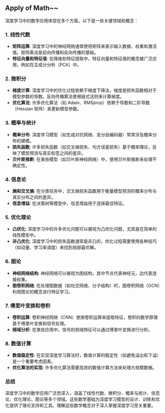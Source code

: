 ## Apply of Math~~

深度学习中的数学应用体现在多个方面，以下是一些关键领域和概念：

### 1. **线性代数**

- **矩阵运算**: 深度学习中的神经网络通常使用矩阵来表示输入数据、权重和激活值。矩阵乘法是前向传播和反向传播的基础。
- **特征向量和特征值**: 在降维和特征提取中，特征向量和特征值的概念被广泛应用，例如在主成分分析（PCA）中。

### 2. **微积分**

- **梯度计算**: 深度学习中的优化过程依赖于梯度下降法，梯度是损失函数相对于模型参数的导数。反向传播算法使用链式法则来计算梯度。
- **优化算法**: 许多优化算法（如 Adam、RMSprop）依赖于导数和二阶导数（Hessian 矩阵）来更新模型参数。

### 3. **概率与统计**

- **概率分布**: 深度学习模型（如生成对抗网络、变分自编码器）常常涉及概率分布的建模。
- **损失函数**: 许多损失函数（如交叉熵损失、均方误差损失）基于概率理论，反映了模型预测与真实标签之间的差异。
- **贝叶斯推断**: 在某些模型（如贝叶斯神经网络）中，使用贝叶斯推断来处理不确定性。

### 4. **信息论**

- **熵和交叉熵**: 在分类任务中，交叉熵损失函数用于衡量模型预测的概率分布与真实分布之间的差异。
- **信息增益**: 在决策树等模型中，信息增益用于选择最佳特征。

### 5. **优化理论**

- **凸优化**: 深度学习中的许多优化问题可以被视为凸优化问题，尤其是在简单的线性模型中。
- **非凸优化**: 深度学习中的损失函数通常是非凸的，优化过程需要使用各种技巧（如动量、学习率调度）来找到局部最优解。

### 6. **图论**

- **神经网络结构**: 神经网络可以被视为图结构，其中节点代表神经元，边代表连接权重。
- **图卷积网络**: 在处理图数据（如社交网络、分子结构）时，图卷积网络（GCN）利用图论的概念进行特征学习。

### 7. **傅里叶变换和卷积**

- **卷积运算**: 卷积神经网络（CNN）使用卷积运算来提取特征，卷积的数学原理基于傅里叶变换和信号处理。
- **频域分析**: 在某些应用中，信号的频域特征可以通过傅里叶变换进行分析。

### 8. **数值计算**

- **数值稳定性**: 在实现深度学习算法时，数值计算的稳定性（如避免溢出和下溢）是一个重要考虑因素。
- **优化算法的实现**: 许多优化算法需要高效的数值计算方法来处理大规模数据。

### 总结

深度学习中的数学应用广泛而深入，涵盖了线性代数、微积分、概率与统计、信息论、优化理论、图论等多个领域。这些数学基础为深度学习模型的设计、训练和优化提供了理论支持和工具。理解这些数学概念对于深入掌握深度学习至关重要。
